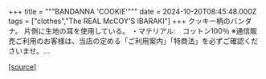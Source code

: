 +++
title = """BANDANNA 'COOKIE'"""
date = 2024-10-20T08:45:48.000Z
tags = ["clothes","The REAL McCOY'S IBARAKI"]
+++
クッキー柄のバンダナ。 片側に生地の耳を使用している。 ・マテリアル:　コットン100％ ※通信販売ご利用のお客様は、当店の定める「ご利用案内」「特商法」を必ずご確認くださいませ。...

[[source]](https://the-realmccoys.ocnk.net/product/1422)
